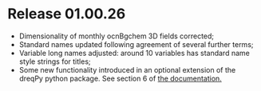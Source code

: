 <h1 class="title">Release 01.00.26</h1>

<div id="cog_post_body">
    <div id="cog_post_body">
        <ul>
	<li>
		Dimensionality of monthly ocnBgchem 3D fields corrected;</li>
	<li>
		Standard names updated following agreement of several further terms;</li>
	<li>
		Variable long names adjusted: around 10 variables has standard name style strings for titles;</li>
	<li>
		Some new functionality introduced in an optional extension of the dreqPy python package. See section 6 of <a href="http://proj.badc.rl.ac.uk/svn/exarch/CMIP6dreq/tags/latest/dreqPy/docs/dreqPy.pdf">the documentation.</a></li>
</ul>
</div> <!--// end div id=cog_post_body //-->
